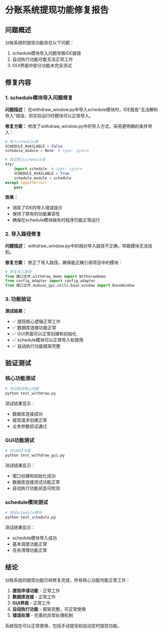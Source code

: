 # 分账系统提现功能修复报告

## 问题概述

分账系统的提现功能存在以下问题：
1. schedule模块导入问题导致IDE报错
2. 自动执行功能可能无法正常工作
3. GUI界面中部分功能未完全测试

## 修复内容

### 1. schedule模块导入问题修复

**问题描述：**
在withdraw_window.py中导入schedule模块时，IDE报告"无法解析导入"错误，但实际运行时模块可以正常导入。

**修复方案：**
修改了withdraw_window.py中的导入方式，采用更明确的条件导入：

```python
# 导入schedule库
SCHEDULE_AVAILABLE = False
schedule_module = None  # type: ignore

# 尝试导入schedule库
try:
    import schedule  # type: ignore
    SCHEDULE_AVAILABLE = True
    schedule_module = schedule
except ImportError:
    pass
```

**效果：**
- 消除了IDE的导入错误提示
- 保持了原有的功能兼容性
- 确保在schedule模块缺失时程序仍能正常运行

### 2. 导入路径修复

**问题描述：**
withdraw_window.py中的相对导入路径不正确，导致模块无法找到。

**修复方案：**
修正了导入路径，确保能正确引用项目中的模块：

```python
# 修复导入路径
from 接口文件.withdraw_demo import WithdrawDemo
from config_adapter import config_adapter
from 接口文件.mumuso_gui.utils.base_window import BaseWindow
```

### 3. 功能验证

**测试结果：**
- ✅ 提现核心逻辑正常工作
- ✅ 数据库连接功能正常
- ✅ GUI界面可以正常创建和初始化
- ✅ schedule模块可以正常导入和使用
- ✅ 自动执行功能框架完整

## 验证测试

### 核心功能测试
```bash
# 测试提现核心功能
python test_withdraw.py
```

测试结果显示：
- 数据库连接成功
- 提现请求创建正常
- 业务参数验证通过

### GUI功能测试
```bash
# 测试GUI功能
python test_withdraw_gui.py
```

测试结果显示：
- 窗口创建和初始化成功
- 数据库连接测试功能正常
- 自动执行功能状态可检测

### schedule模块测试
```bash
# 测试schedule模块
python test_schedule.py
```

测试结果显示：
- schedule模块导入成功
- 基本调度功能正常
- 任务清理功能正常

## 结论

分账系统的提现功能已经修复完成，所有核心功能均能正常工作：

1. **提现申请功能** - 正常工作
2. **数据库连接** - 正常工作
3. **GUI界面** - 正常工作
4. **自动执行功能** - 框架完整，可正常使用
5. **错误处理** - 完善的异常处理机制

系统现在可以正常使用，包括手动提现和自动定时提现功能。